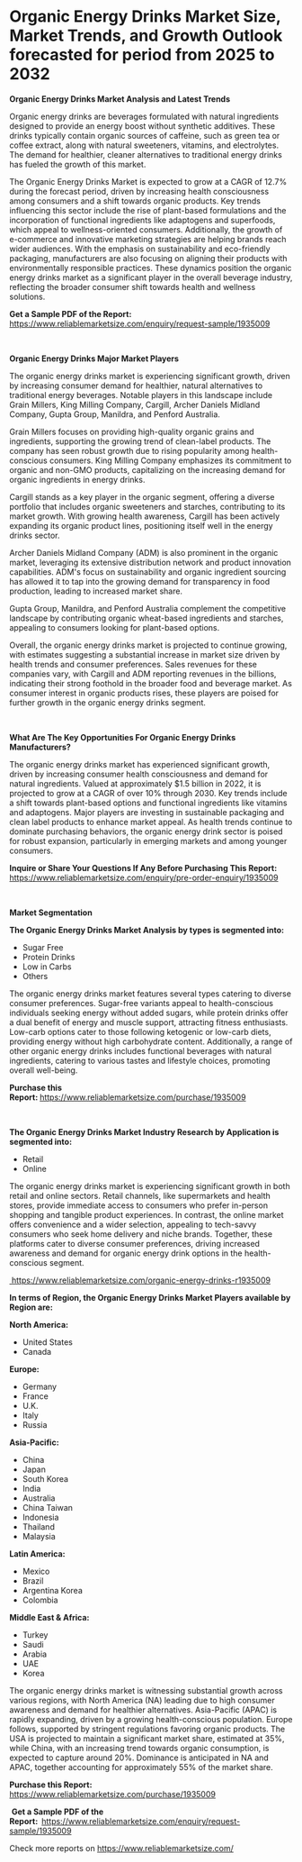 <p><h1>Organic Energy Drinks Market Size, Market Trends, and Growth Outlook forecasted for period from 2025 to 2032</h1></p><p><strong>Organic Energy Drinks Market Analysis and Latest Trends</strong></p>
<p><p>Organic energy drinks are beverages formulated with natural ingredients designed to provide an energy boost without synthetic additives. These drinks typically contain organic sources of caffeine, such as green tea or coffee extract, along with natural sweeteners, vitamins, and electrolytes. The demand for healthier, cleaner alternatives to traditional energy drinks has fueled the growth of this market.</p><p>The Organic Energy Drinks Market is expected to grow at a CAGR of 12.7% during the forecast period, driven by increasing health consciousness among consumers and a shift towards organic products. Key trends influencing this sector include the rise of plant-based formulations and the incorporation of functional ingredients like adaptogens and superfoods, which appeal to wellness-oriented consumers. Additionally, the growth of e-commerce and innovative marketing strategies are helping brands reach wider audiences. With the emphasis on sustainability and eco-friendly packaging, manufacturers are also focusing on aligning their products with environmentally responsible practices. These dynamics position the organic energy drinks market as a significant player in the overall beverage industry, reflecting the broader consumer shift towards health and wellness solutions.</p></p>
<p><strong>Get a Sample PDF of the Report:&nbsp;</strong> <a href="https://www.reliablemarketsize.com/enquiry/request-sample/1935009?utm_campaign=3169&utm_medium=2&utm_source=Github&utm_content=ia&utm_term=07042025&utm_id=organic-energy-drinks">https://www.reliablemarketsize.com/enquiry/request-sample/1935009</a></p>
<p>&nbsp;</p>
<p><strong>Organic Energy Drinks Major Market Players</strong></p>
<p><p>The organic energy drinks market is experiencing significant growth, driven by increasing consumer demand for healthier, natural alternatives to traditional energy beverages. Notable players in this landscape include Grain Millers, King Milling Company, Cargill, Archer Daniels Midland Company, Gupta Group, Manildra, and Penford Australia.</p><p>Grain Millers focuses on providing high-quality organic grains and ingredients, supporting the growing trend of clean-label products. The company has seen robust growth due to rising popularity among health-conscious consumers. King Milling Company emphasizes its commitment to organic and non-GMO products, capitalizing on the increasing demand for organic ingredients in energy drinks.</p><p>Cargill stands as a key player in the organic segment, offering a diverse portfolio that includes organic sweeteners and starches, contributing to its market growth. With growing health awareness, Cargill has been actively expanding its organic product lines, positioning itself well in the energy drinks sector.</p><p>Archer Daniels Midland Company (ADM) is also prominent in the organic market, leveraging its extensive distribution network and product innovation capabilities. ADM's focus on sustainability and organic ingredient sourcing has allowed it to tap into the growing demand for transparency in food production, leading to increased market share.</p><p>Gupta Group, Manildra, and Penford Australia complement the competitive landscape by contributing organic wheat-based ingredients and starches, appealing to consumers looking for plant-based options.</p><p>Overall, the organic energy drinks market is projected to continue growing, with estimates suggesting a substantial increase in market size driven by health trends and consumer preferences. Sales revenues for these companies vary, with Cargill and ADM reporting revenues in the billions, indicating their strong foothold in the broader food and beverage market. As consumer interest in organic products rises, these players are poised for further growth in the organic energy drinks segment.</p></p>
<p>&nbsp;</p>
<p><strong>What Are The Key Opportunities For Organic Energy Drinks Manufacturers?</strong></p>
<p><p>The organic energy drinks market has experienced significant growth, driven by increasing consumer health consciousness and demand for natural ingredients. Valued at approximately $1.5 billion in 2022, it is projected to grow at a CAGR of over 10% through 2030. Key trends include a shift towards plant-based options and functional ingredients like vitamins and adaptogens. Major players are investing in sustainable packaging and clean label products to enhance market appeal. As health trends continue to dominate purchasing behaviors, the organic energy drink sector is poised for robust expansion, particularly in emerging markets and among younger consumers.</p></p>
<p><strong>Inquire or Share Your Questions If Any Before Purchasing This Report:</strong> <a href="https://www.reliablemarketsize.com/enquiry/pre-order-enquiry/1935009?utm_campaign=3169&utm_medium=2&utm_source=Github&utm_content=ia&utm_term=07042025&utm_id=organic-energy-drinks">https://www.reliablemarketsize.com/enquiry/pre-order-enquiry/1935009</a></p>
<p>&nbsp;</p>
<p><strong>Market Segmentation</strong></p>
<p><strong>The Organic Energy Drinks Market Analysis by types is segmented into:</strong></p>
<p><ul><li>Sugar Free</li><li>Protein Drinks</li><li>Low in Carbs</li><li>Others</li></ul></p>
<p><p>The organic energy drinks market features several types catering to diverse consumer preferences. Sugar-free variants appeal to health-conscious individuals seeking energy without added sugars, while protein drinks offer a dual benefit of energy and muscle support, attracting fitness enthusiasts. Low-carb options cater to those following ketogenic or low-carb diets, providing energy without high carbohydrate content. Additionally, a range of other organic energy drinks includes functional beverages with natural ingredients, catering to various tastes and lifestyle choices, promoting overall well-being.</p></p>
<p><strong>Purchase this Report:&nbsp;</strong><a href="https://www.reliablemarketsize.com/purchase/1935009?utm_campaign=3169&utm_medium=2&utm_source=Github&utm_content=ia&utm_term=07042025&utm_id=organic-energy-drinks">https://www.reliablemarketsize.com/purchase/1935009</a></p>
<p>&nbsp;</p>
<p><strong>The Organic Energy Drinks Market Industry Research by Application is segmented into:</strong></p>
<p><ul><li>Retail</li><li>Online</li></ul></p>
<p><p>The organic energy drinks market is experiencing significant growth in both retail and online sectors. Retail channels, like supermarkets and health stores, provide immediate access to consumers who prefer in-person shopping and tangible product experiences. In contrast, the online market offers convenience and a wider selection, appealing to tech-savvy consumers who seek home delivery and niche brands. Together, these platforms cater to diverse consumer preferences, driving increased awareness and demand for organic energy drink options in the health-conscious segment.</p></p>
<p><a href="https://www.reliablemarketsize.com/organic-energy-drinks-r1935009?utm_campaign=3169&utm_medium=2&utm_source=Github&utm_content=ia&utm_term=07042025&utm_id=organic-energy-drinks">&nbsp;https://www.reliablemarketsize.com/organic-energy-drinks-r1935009</a></p>
<p><strong>In terms of Region, the Organic Energy Drinks Market Players available by Region are:</strong></p>
<p>
    <p> <strong> North America: </strong>
        <ul>
            <li>United States</li>
            <li>Canada</li>
        </ul>
        </p> 
    <p> <strong> Europe: </strong>
        <ul>
            <li>Germany</li>
            <li>France</li>
            <li>U.K.</li>
            <li>Italy</li>
            <li>Russia</li>
        </ul>
        </p> 
    <p> <strong> Asia-Pacific: </strong>
        <ul>
            <li>China</li>
            <li>Japan</li>
            <li>South Korea</li>
            <li>India</li>
            <li>Australia</li>
            <li>China Taiwan</li>
            <li>Indonesia</li>
            <li>Thailand</li>
            <li>Malaysia</li>
        </ul>
        </p> 
    <p> <strong> Latin America: </strong>
        <ul>
            <li>Mexico</li>
            <li>Brazil</li>
            <li>Argentina Korea</li>
            <li>Colombia</li>
        </ul>
        </p> 
    <p> <strong> Middle East & Africa: </strong>
        <ul>
            <li>Turkey</li>
            <li>Saudi</li>
            <li>Arabia</li>
            <li>UAE</li>
            <li>Korea</li>
        </ul>
    </p>
    </p>
<p><p>The organic energy drinks market is witnessing substantial growth across various regions, with North America (NA) leading due to high consumer awareness and demand for healthier alternatives. Asia-Pacific (APAC) is rapidly expanding, driven by a growing health-conscious population. Europe follows, supported by stringent regulations favoring organic products. The USA is projected to maintain a significant market share, estimated at 35%, while China, with an increasing trend towards organic consumption, is expected to capture around 20%. Dominance is anticipated in NA and APAC, together accounting for approximately 55% of the market share.</p></p>
<p><strong>Purchase this Report: </strong><a href="https://www.reliablemarketsize.com/purchase/1935009?utm_campaign=3169&utm_medium=2&utm_source=Github&utm_content=ia&utm_term=07042025&utm_id=organic-energy-drinks">https://www.reliablemarketsize.com/purchase/1935009</a></p>
<p>&nbsp;<strong>Get a Sample PDF of the Report:&nbsp;&nbsp;</strong><a href="https://www.reliablemarketsize.com/enquiry/request-sample/1935009?utm_campaign=3169&utm_medium=2&utm_source=Github&utm_content=ia&utm_term=07042025&utm_id=organic-energy-drinks">https://www.reliablemarketsize.com/enquiry/request-sample/1935009</a></p>
<p><strong></strong></p>
<p>Check more reports on <a href="https://www.reliablemarketsize.com/?utm_campaign=3169&utm_medium=2&utm_source=Github&utm_content=ia&utm_term=07042025&utm_id=organic-energy-drinks">https://www.reliablemarketsize.com/</a></p>